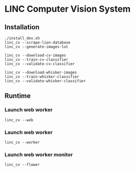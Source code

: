 # LINC Computer Vision System

## Installation

    ./install_dev.sh
    linc_cv --scrape-lion-database
    linc_cv --generate-images-lut

    linc_cv --download-cv-images
    linc_cv --train-cv-classifier
    linc_cv --validate-cv-classifier

    linc_cv --download-whisker-images
    linc_cv --train-whisker-classifier
    linc_cv --validate-whisker-classifier

## Runtime

### Launch web worker

    linc_cv --web

### Launch web worker

    linc_cv --worker

### Launch web worker monitor

    linc_cv --flower
